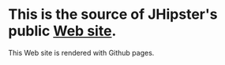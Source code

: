This is the source of JHipster's public [Web site](http://jhipster.github.io/).
=======

This Web site is rendered with Github pages.
